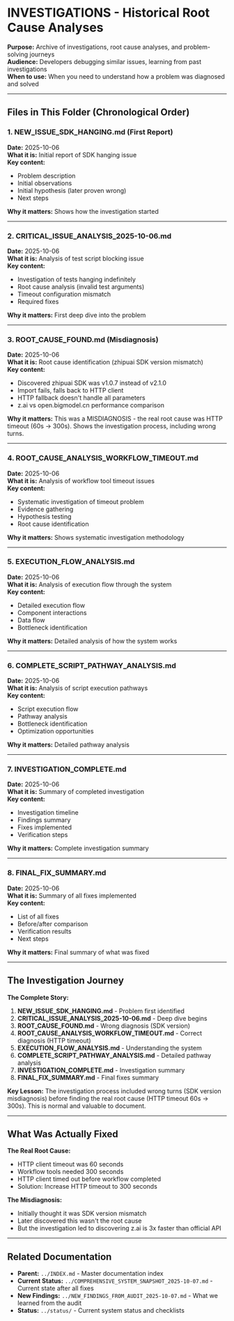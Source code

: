 # INVESTIGATIONS - Historical Root Cause Analyses

**Purpose:** Archive of investigations, root cause analyses, and problem-solving journeys  
**Audience:** Developers debugging similar issues, learning from past investigations  
**When to use:** When you need to understand how a problem was diagnosed and solved

---

## Files in This Folder (Chronological Order)

### 1. NEW_ISSUE_SDK_HANGING.md (First Report)
**Date:** 2025-10-06  
**What it is:** Initial report of SDK hanging issue  
**Key content:**
- Problem description
- Initial observations
- Initial hypothesis (later proven wrong)
- Next steps

**Why it matters:** Shows how the investigation started

---

### 2. CRITICAL_ISSUE_ANALYSIS_2025-10-06.md
**Date:** 2025-10-06  
**What it is:** Analysis of test script blocking issue  
**Key content:**
- Investigation of tests hanging indefinitely
- Root cause analysis (invalid test arguments)
- Timeout configuration mismatch
- Required fixes

**Why it matters:** First deep dive into the problem

---

### 3. ROOT_CAUSE_FOUND.md (Misdiagnosis)
**Date:** 2025-10-06  
**What it is:** Root cause identification (zhipuai SDK version mismatch)  
**Key content:**
- Discovered zhipuai SDK was v1.0.7 instead of v2.1.0
- Import fails, falls back to HTTP client
- HTTP fallback doesn't handle all parameters
- z.ai vs open.bigmodel.cn performance comparison

**Why it matters:** This was a MISDIAGNOSIS - the real root cause was HTTP timeout (60s → 300s). Shows the investigation process, including wrong turns.

---

### 4. ROOT_CAUSE_ANALYSIS_WORKFLOW_TIMEOUT.md
**Date:** 2025-10-06  
**What it is:** Analysis of workflow tool timeout issues  
**Key content:**
- Systematic investigation of timeout problem
- Evidence gathering
- Hypothesis testing
- Root cause identification

**Why it matters:** Shows systematic investigation methodology

---

### 5. EXECUTION_FLOW_ANALYSIS.md
**Date:** 2025-10-06  
**What it is:** Analysis of execution flow through the system  
**Key content:**
- Detailed execution flow
- Component interactions
- Data flow
- Bottleneck identification

**Why it matters:** Detailed analysis of how the system works

---

### 6. COMPLETE_SCRIPT_PATHWAY_ANALYSIS.md
**Date:** 2025-10-06  
**What it is:** Analysis of script execution pathways  
**Key content:**
- Script execution flow
- Pathway analysis
- Bottleneck identification
- Optimization opportunities

**Why it matters:** Detailed pathway analysis

---

### 7. INVESTIGATION_COMPLETE.md
**Date:** 2025-10-06  
**What it is:** Summary of completed investigation  
**Key content:**
- Investigation timeline
- Findings summary
- Fixes implemented
- Verification steps

**Why it matters:** Complete investigation summary

---

### 8. FINAL_FIX_SUMMARY.md
**Date:** 2025-10-06  
**What it is:** Summary of all fixes implemented  
**Key content:**
- List of all fixes
- Before/after comparison
- Verification results
- Next steps

**Why it matters:** Final summary of what was fixed

---

## The Investigation Journey

**The Complete Story:**
1. **NEW_ISSUE_SDK_HANGING.md** - Problem first identified
2. **CRITICAL_ISSUE_ANALYSIS_2025-10-06.md** - Deep dive begins
3. **ROOT_CAUSE_FOUND.md** - Wrong diagnosis (SDK version)
4. **ROOT_CAUSE_ANALYSIS_WORKFLOW_TIMEOUT.md** - Correct diagnosis (HTTP timeout)
5. **EXECUTION_FLOW_ANALYSIS.md** - Understanding the system
6. **COMPLETE_SCRIPT_PATHWAY_ANALYSIS.md** - Detailed pathway analysis
7. **INVESTIGATION_COMPLETE.md** - Investigation summary
8. **FINAL_FIX_SUMMARY.md** - Final fixes summary

**Key Lesson:** The investigation process included wrong turns (SDK version misdiagnosis) before finding the real root cause (HTTP timeout 60s → 300s). This is normal and valuable to document.

---

## What Was Actually Fixed

**The Real Root Cause:**
- HTTP client timeout was 60 seconds
- Workflow tools needed 300 seconds
- HTTP client timed out before workflow completed
- Solution: Increase HTTP timeout to 300 seconds

**The Misdiagnosis:**
- Initially thought it was SDK version mismatch
- Later discovered this wasn't the root cause
- But the investigation led to discovering z.ai is 3x faster than official API

---

## Related Documentation

- **Parent:** `../INDEX.md` - Master documentation index
- **Current Status:** `../COMPREHENSIVE_SYSTEM_SNAPSHOT_2025-10-07.md` - Current state after all fixes
- **New Findings:** `../NEW_FINDINGS_FROM_AUDIT_2025-10-07.md` - What we learned from the audit
- **Status:** `../status/` - Current system status and checklists

